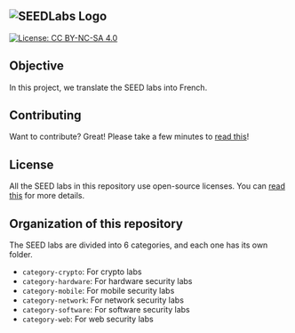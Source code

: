 ![SEEDLabs Logo](https://seedsecuritylabs.org/assets/images/seed_labs_b.png)
--------------------------------------------------------------------------------

[![License: CC BY-NC-SA 4.0](https://img.shields.io/badge/License-CC%20BY--NC--SA%204.0-lightgrey.svg)](https://creativecommons.org/licenses/by-nc-sa/4.0/)


## Objective

In this project, we translate the SEED labs into French.



## Contributing

Want to contribute? Great! Please take a few minutes to
[read this](CONTRIBUTING.md)!


## License

All the SEED labs in this repository use open-source licenses. 
You can [read this](LICENSE.md) for more details.


## Organization of this repository

The SEED labs are divided into 6 categories, and each one has its own folder. 

- ```category-crypto```:     For crypto labs
- ```category-hardware```:   For hardware security labs
- ```category-mobile```:     For mobile security labs
- ```category-network```:    For network security labs
- ```category-software```:   For software security labs
- ```category-web```:        For web security labs
